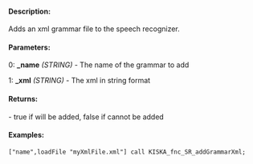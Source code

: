#### Description:
Adds an xml grammar file to the speech recognizer.

#### Parameters:
0: **_name** *(STRING)* - The name of the grammar to add

1: **_xml** *(STRING)* - The xml in string format

#### Returns:
<BOOL> - true if will be added, false if cannot be added

#### Examples:
```sqf
["name",loadFile "myXmlFile.xml"] call KISKA_fnc_SR_addGrammarXml;
```

